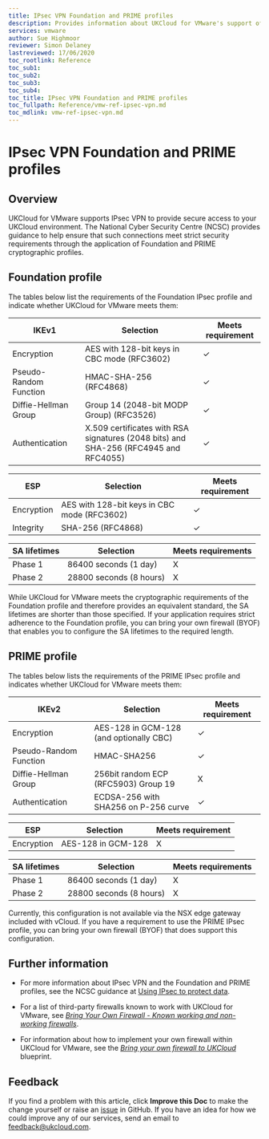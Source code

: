 ```yaml
---
title: IPsec VPN Foundation and PRIME profiles
description: Provides information about UKCloud for VMware's support of Foundation and PRIME profiles
services: vmware
author: Sue Highmoor
reviewer: Simon Delaney
lastreviewed: 17/06/2020
toc_rootlink: Reference
toc_sub1: 
toc_sub2:
toc_sub3:
toc_sub4:
toc_title: IPsec VPN Foundation and PRIME profiles
toc_fullpath: Reference/vmw-ref-ipsec-vpn.md
toc_mdlink: vmw-ref-ipsec-vpn.md
---
```


# IPsec VPN Foundation and PRIME profiles

## Overview

UKCloud for VMware supports IPsec VPN to provide secure access to your UKCloud environment. The National Cyber Security Centre (NCSC) provides guidance to help ensure that such connections meet strict security requirements through the application of Foundation and PRIME cryptographic profiles.

## Foundation profile

The tables below list the requirements of the Foundation IPsec profile and indicate whether UKCloud for VMware meets them:

IKEv1 | Selection | Meets requirement
------|-----------|------------------
Encryption | AES with 128-bit keys in CBC mode (RFC3602) | &check;
Pseudo-Random Function | HMAC-SHA-256 (RFC4868) | &check;
Diffie-Hellman Group | Group 14 (2048-bit MODP Group) (RFC3526) | &check;
Authentication | X.509 certificates with RSA signatures (2048 bits) and SHA-256 (RFC4945 and RFC4055) | &check;

ESP | Selection | Meets requirement
----|-----------|------------------
Encryption | AES with 128-bit keys in CBC mode (RFC3602) | &check;
Integrity | SHA-256 (RFC4868) | &check;

SA lifetimes | Selection | Meets requirements
-------------|-----------|-------------------
Phase 1      | 86400 seconds (1 day) | X
Phase 2      | 28800 seconds (8 hours) | X

While UKCloud for VMware meets the cryptographic requirements of the Foundation profile and therefore provides an equivalent standard, the SA lifetimes are shorter than those specified. If your application requires strict adherence to the Foundation profile, you can bring your own firewall (BYOF) that enables you to configure the SA lifetimes to the required length.

## PRIME profile

The tables below lists the requirements of the PRIME IPsec profile and indicates whether UKCloud for VMware meets them:

IKEv2 | Selection | Meets requirement
------|-----------|------------------
Encryption | AES-128 in GCM-128 (and optionally CBC) | &check;
Pseudo-Random Function | HMAC-SHA256 | &check;
Diffie-Hellman Group | 256bit random ECP (RFC5903) Group 19 | X
Authentication | ECDSA-256 with SHA256 on P-256 curve | &check;

ESP | Selection | Meets requirement
----|-----------|------------------
Encryption | AES-128 in GCM-128 | X

SA lifetimes | Selection | Meets requirements
-------------|-----------|-------------------
Phase 1      | 86400 seconds (1 day) | X
Phase 2      | 28800 seconds (8 hours) | X

Currently, this configuration is not available via the NSX edge gateway included with vCloud. If you have a requirement to use the PRIME IPsec profile, you can bring your own firewall (BYOF) that does support this configuration.

## Further information

- For more information about IPsec VPN and the Foundation and PRIME profiles, see the NCSC guidance at [Using IPsec to protect data](https://www.ncsc.gov.uk/guidance/using-ipsec-protect-data).

- For a list of third-party firewalls known to work with UKCloud for VMware, see [*Bring Your Own Firewall - Known working and non-working firewalls*](https://docs.ukcloud.com/articles/vmware/vmw-ref-byof-working-firewalls.html).

- For information about how to implement your own firewall within UKCloud for VMware, see the [*Bring your own firewall to UKCloud*](https://ukcloud.com/wp-content/uploads/2018/08/ukc-gen-310-bring-your-own-firewall-blueprint.pdf) blueprint.

## Feedback

If you find a problem with this article, click **Improve this Doc** to make the change yourself or raise an [issue](https://github.com/UKCloud/documentation/issues) in GitHub. If you have an idea for how we could improve any of our services, send an email to <feedback@ukcloud.com>.
